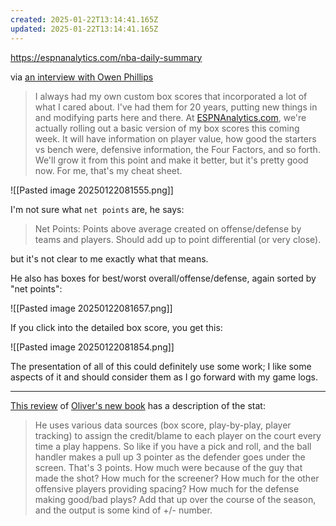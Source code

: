 ```yaml
---
created: 2025-01-22T13:14:41.165Z
updated: 2025-01-22T13:14:41.165Z
---
```

https://espnanalytics.com/nba-daily-summary

via [an interview with Owen Phillips](https://thef5.substack.com/p/the-f5-q-and-a-with-dean-oliver?utm_source=post-email-title&publication_id=47430&post_id=155281476&utm_campaign=email-post-title&isFreemail=true&r=1tgw2&triedRedirect=true&utm_medium=email)

> I always had my own custom box scores that incorporated a lot of what I cared about. I've had them for 20 years, putting new things in and modifying parts here and there. At [ESPNAnalytics.com](https://espnanalytics.com/), we're actually rolling out a basic version of my box scores this coming week. It will have information on player value, how good the starters vs bench were, defensive information, the Four Factors, and so forth. We'll grow it from this point and make it better, but it's pretty good now. For me, that's my cheat sheet.

![[Pasted image 20250122081555.png]]

I'm not sure what `net points` are, he says:
> Net Points: Points above average created on offense/defense by teams and players. Should add up to point differential (or very close).

but it's not clear to me exactly what that means.

He also has boxes for best/worst overall/offense/defense, again sorted by "net points":

![[Pasted image 20250122081657.png]]

If you click into the detailed box score, you get this:

![[Pasted image 20250122081854.png]]

The presentation of all of this could definitely use some work; I like some aspects of it and should consider them as I go forward with my game logs.

---

[This review](https://zengm.com/blog/2024/11/basketball-beyond-paper-review/) of [Oliver's new book](https://www.amazon.com/Basketball-beyond-Paper-Analytics-Revolution/dp/1496240499) has a description of the stat:

> He uses various data sources (box score, play-by-play, player tracking) to assign the credit/blame to each player on the court every time a play happens. So like if you have a pick and roll, and the ball handler makes a pull up 3 pointer as the defender goes under the screen. That's 3 points. How much were because of the guy that made the shot? How much for the screener? How much for the other offensive players providing spacing? How much for the defense making good/bad plays? Add that up over the course of the season, and the output is some kind of +/- number.